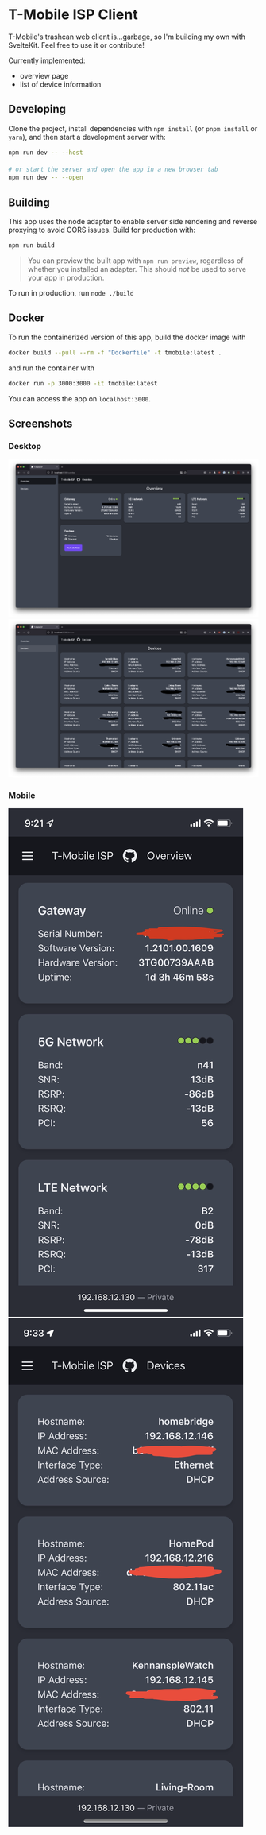 # T-Mobile ISP Client

T-Mobile's trashcan web client is...garbage, so I'm building my own with SvelteKit. Feel free to use it or contribute!

Currently implemented:

- overview page
- list of device information

## Developing

Clone the project, install dependencies with `npm install` (or `pnpm install` or `yarn`), and then start a development server with:

```bash
npm run dev -- --host

# or start the server and open the app in a new browser tab
npm run dev -- --open
```

## Building

This app uses the node adapter to enable server side rendering and reverse proxying to avoid CORS issues. Build for production with:

```bash
npm run build
```

> You can preview the built app with `npm run preview`, regardless of whether you installed an adapter. This should _not_ be used to serve your app in production.

To run in production, run `node ./build`

## Docker

To run the containerized version of this app, build the docker
image with

```bash
docker build --pull --rm -f "Dockerfile" -t tmobile:latest .
```

and run the container with

```bash
docker run -p 3000:3000 -it tmobile:latest
```

You can access the app on `localhost:3000`.

## Screenshots

### Desktop

![](/screenshots/desktop-overview.png)
![](/screenshots/desktop-devices.png)

### Mobile

![](/screenshots/mobile-overview.png)
![](/screenshots/mobile-devices.png)
